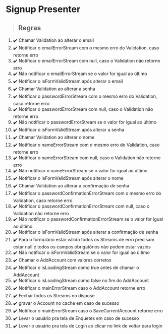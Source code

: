 # Signup Presenter

> ## Regras
1. ✔️ Chamar Validation ao alterar o email
2. ✔️ Notificar o emailErrorStream com o mesmo erro do Validation, caso retorne erro
3. ✔️ Notificar o emailErrorStream com null, caso o Validation não retorne erro
4. ✔️ Não notificar o emailErrorStream se o valor for igual ao último
5. ✔️ Notificar o isFormValidStream após alterar o email
6. ✔️ Chamar Validation ao alterar a senha
7. ✔️ Notificar o passwordErrorStream com o mesmo erro do Validation, caso retorne erro
8. ✔️ Notificar o passwordErrorStream com null, caso o Validation não retorne erro
9. ✔️ Não notificar o passwordErrorStream se o valor for igual ao último
10. ✔️ Notificar o isFormValidStream após alterar a senha
11. ✔️ Chamar Validation ao alterar o nome
12. ✔️ Notificar o nameErrorStream com o mesmo erro do Validation, caso retorne erro
13. ✔️ Notificar o nameErrorStream com null, caso o Validation não retorne erro
14. ✔️ Não notificar o nameErrorStream se o valor for igual ao último
15. ✔️ Notificar o isFormValidStream após alterar o nome
16. ✔️ Chamar Validation ao alterar a confirmação de senha
17. ✔️ Notificar o passwordConfirmationErrorStream com o mesmo erro do Validation, caso retorne erro
18. ✔️ Notificar o passwordConfirmationErrorStream com null, caso o Validation não retorne erro
19. ✔️ Não notificar o passwordConfirmationErrorStream se o valor for igual ao último
20. ✔️ Notificar o isFormValidStream após alterar a confirmação de senha
21. ✔️ Para o formulário estar válido todos os Streams de erro precisam estar null e todos os campos obrigatórios não podem estar vazios
22. ✔️ Não notificar o isFormValidStream se o valor for igual ao último
23. ✔️ Chamar o AddAccount com valores corretos
24. ✔️ Notificar o isLoadingStream como true antes de chamar o AddAccount
25. ✔️ Notificar o isLoadingStream como false no fim do AddAccount
26. ✔️ Notificar o mainErrorStream caso o AddAccount retorne erro
27. ✔️ Fechar todos os Streams no dispose
28. ✔️ gravar o Account no cache em caso de sucesso
29. ✔️ Notificar o mainErrorStream caso o SaveCurrentAccount retorne erro
30. ✔️ Levar o usuário pra tela de Enquetes em caso de sucesso
31. ✔️ Levar o usuário pra tela de Login ao clicar no link de voltar para login
